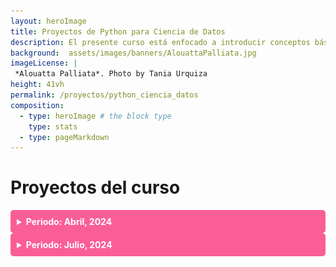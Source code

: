 ```yaml
---
layout: heroImage
title: Proyectos de Python para Ciencia de Datos 
description: El presente curso está enfocado a introducir conceptos básicos de Ciencia de Datos a través del lenguaje de programación Python. A lo largo del curso, las personas estudiantes aprenderán la sintaxis y semántica necesaria del lenguaje para lograr un fundamento sólido de conocimientos que les ayudarán a realizar futuros proyectos en el área de aplicación.
background:  assets/images/banners/AlouattaPalliata.jpg
imageLicense: |
 *Alouatta Palliata*. Photo by Tania Urquiza
height: 41vh
permalink: /proyectos/python_ciencia_datos
composition:
  - type: heroImage # the block type
    type: stats
  - type: pageMarkdown
---
```

<style>
  /* Estilo para el resumen (header)*/
  details summary {
    background-color: #fa5e97; /*color subtitulos*/
    color: white; 
    padding: 10px; 
    border-radius: 5px; 
    cursor: pointer; /* Cambia el cursor cuando pasa sobre el resumen */
  }


  details[open] summary {
    background-color: #fa5e97; /* Color de fondo cuando se abre */
  }


  table {
    width: 100%;
    border-collapse: collapse;
    margin-top: 10px;
  }

  table th {
    background-color: #f2f2f2; 
  }

</style>

# Proyectos del curso

<details>
  <summary><strong>Periodo: Abril, 2024</strong></summary>
  <table>
    <thead>
      <tr>
        <th>Nombre del Proyecto</th>
        <th>Autores</th>
        <th>Ver</th>
      </tr>
    </thead>
    <tbody>
      <tr>
        <td>Análisis de los acuíferos de la región de Guanacaste según los datos del Sistema de Monitoreo de Acuíferos en tiempo real (simastir) (SIMASTIR)</td>
        <td>Esmeralda Vargas Madrigal, Alexander Barrantes Herrera y Valeria Solis Monge</td>
        <td><a href="/proyectos/python_ciencia_datos" target="_blank"><img src="/assets/images/icons/view.png" alt="Ver" width="20"></a></td>
      </tr>
      <tr>
        <td>Análisis cuantitativo de desplazamiento de centroides de modelados de nicho a causa del cambio climático</td>
        <td>Pablo Gonzales</td>
        <td><a href="/proyectos/python_ciencia_datos" target="_blank"><img src="/assets/images/icons/view.png" alt="Ver" width="20"></a></td>
      </tr>
    </tbody>
  </table>
</details>


<details>
  <summary><strong>Periodo: Julio, 2024</strong></summary>
  <table>
    <thead>
      <tr>
        <th>Nombre del Proyecto</th>
        <th>Autores</th>
        <th>Ver</th>
      </tr>
    </thead>
    <tbody>
      <tr>
        <td>Proyecto 3</td>
        <td>Autor 5, Autor 6</td>
        <td><a href="https://ejemplo.com/proyecto3" target="_blank"><img src="/assets/images/icons/view.png" alt="Ver" width="20"></a></td>
      </tr>
      <tr>
        <td>Proyecto 4</td>
        <td>Autor 7, Autor 8</td>
        <td><a href="https://ejemplo.com/proyecto4" target="_blank"><img src="/assets/images/icons/view.png" alt="Ver" width="20"></a></td>
      </tr>
    </tbody>
  </table>
</details>
